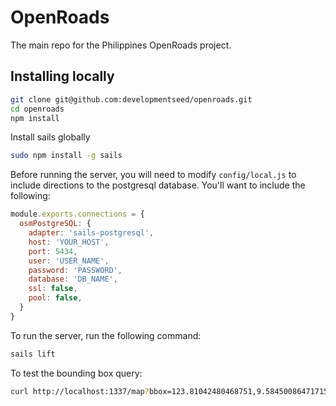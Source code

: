 # OpenRoads
The main repo for the Philippines OpenRoads project.

## Installing locally

```sh
git clone git@github.com:developmentseed/openroads.git
cd openroads
npm install
```

Install sails globally

```sh
sudo npm install -g sails 
```

Before running the server, you will need to modify `config/local.js` to include directions to the postgresql database. You'll want to include the following:


```javascript
module.exports.connections = {
  osmPostgreSQL: {
    adapter: 'sails-postgresql',
    host: 'YOUR_HOST',
    port: 5434,
    user: 'USER_NAME',
    password: 'PASSWORD',
    database: 'DB_NAME',
    ssl: false,
    pool: false,
  }
}
```

To run the server, run the following command:

```sh
sails lift
```

To test the bounding box query:

```sh
curl http://localhost:1337/map?bbox=123.81042480468751,9.584500864717155,123.81591796875,9.58991730708743
```
